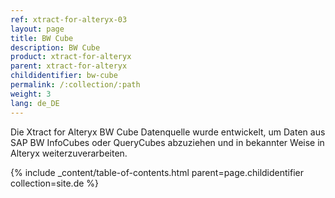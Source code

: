 ```yaml
---
ref: xtract-for-alteryx-03
layout: page
title: BW Cube
description: BW Cube
product: xtract-for-alteryx
parent: xtract-for-alteryx
childidentifier: bw-cube
permalink: /:collection/:path
weight: 3
lang: de_DE
---
```


Die Xtract for Alteryx BW Cube Datenquelle wurde entwickelt, um Daten aus SAP BW InfoCubes oder QueryCubes abzuziehen und in bekannter Weise in Alteryx weiterzuverarbeiten.

{% include _content/table-of-contents.html parent=page.childidentifier collection=site.de %}